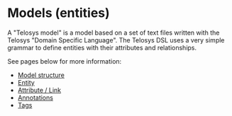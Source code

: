 # Models (entities)

A "Telosys model" is a model based on a set of text files written with the Telosys "Domain Specific Language". The Telosys DSL uses a very simple grammar to define entities with their attributes and relationships.&#x20;

See pages below for more information:

* [Model structure](model-structure.md)&#x20;
* [Entity](entity.md)
* [Attribute / Link](fields.md)
* [Annotations](annotations.md)
* [Tags](tags.md)
